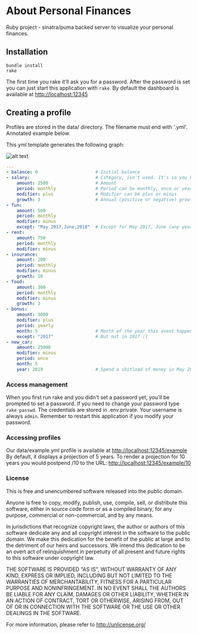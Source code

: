 # About Personal Finances

Ruby project - sinatra/puma backed server to visualize your personal finances.

## Installation

```
bundle install
rake
```

The first time you rake it'll ask you for a password.
After the password is set you can just start this application with `rake`.
By default the dashboard is available at  <http://localhost:12345>

## Creating a profile

Profiles are stored in the data/ directory. The filename must end with '.yml'.
Annotated example below.

This yml template generates the following graph:

![alt text](https://s3-eu-west-1.amazonaws.com/personalfinancestool/example-output.png "Output")

```yaml
---
- balance: 0                      # Initial balance
- salary:                         # Category, isn't used. It's so you know what's what.
    amount: 2500                  # Amount
    period: monthly               # Period can be monthly, once or yearly
    modifier: plus                # Modifier can be plus or minus
    growth: 3                     # Annual (positive or negative) growth of amount (percent)
- fun:
    amount: 500
    period: monthly
    modifier: minus
    except: "May 2017,June,2018"  # Except for May 2017, June (any year) and the whole of 2018
- rent:
    amount: 750
    period: monthly
    modifier: minus
- insurance:
    amount: 200
    period: monthly
    modifier: minus
    growth: 10
- food:
    amount: 300
    period: monthly
    modifier: minus
    growth: 3
- bonus:
    amount: 3000
    modifier: plus
    period: yearly
    month: 5                      # Month of the year this event happens
    except: "2017"                # But not in 2017 :(
- new_car:
    amount: 25000
    modifier: minus
    period: once
    month: 5
    year: 2019                    # Spend a shitload of money in May 2019!
```

### Access management

When you first run rake and you didn't set a password yet, you'll be prompted to set a password. If you need to change your password type `rake passwd`. The credentials are stored in .env.private. Your username is always `admin`. Remember to restart this application if you modify your password.

### Accessing profiles

Our data/example.yml profile is available at <http://localhost:12345/example>
By default, it displays a projection of 5 years. To render a projection for 10 years you would postpend /10 to the URL: <http://localhost:12345/example/10>

### License

This is free and unencumbered software released into the public domain.

Anyone is free to copy, modify, publish, use, compile, sell, or
distribute this software, either in source code form or as a compiled
binary, for any purpose, commercial or non-commercial, and by any
means.

In jurisdictions that recognize copyright laws, the author or authors
of this software dedicate any and all copyright interest in the
software to the public domain. We make this dedication for the benefit
of the public at large and to the detriment of our heirs and
successors. We intend this dedication to be an overt act of
relinquishment in perpetuity of all present and future rights to this
software under copyright law.

THE SOFTWARE IS PROVIDED "AS IS", WITHOUT WARRANTY OF ANY KIND,
EXPRESS OR IMPLIED, INCLUDING BUT NOT LIMITED TO THE WARRANTIES OF
MERCHANTABILITY, FITNESS FOR A PARTICULAR PURPOSE AND NONINFRINGEMENT.
IN NO EVENT SHALL THE AUTHORS BE LIABLE FOR ANY CLAIM, DAMAGES OR
OTHER LIABILITY, WHETHER IN AN ACTION OF CONTRACT, TORT OR OTHERWISE,
ARISING FROM, OUT OF OR IN CONNECTION WITH THE SOFTWARE OR THE USE OR
OTHER DEALINGS IN THE SOFTWARE.

For more information, please refer to <http://unlicense.org/>
